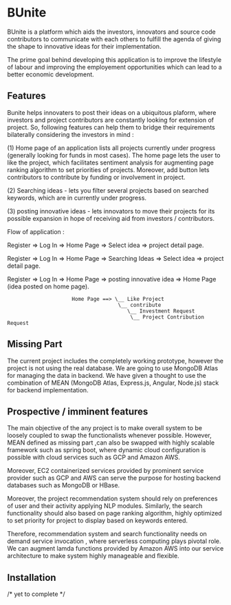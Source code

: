 # BUnite
BUnite is a platform which aids the investors, innovators and source code contributors to communicate with each others to fulfill the agenda of giving the shape to innovative ideas for their implementation.

The prime goal behind developing this application is to improve the lifestyle of labour and improving the employement opportunities which can lead to a better economic development.

## Features
Bunite helps innovaters to post their ideas on a ubiquitous plaform,
where investors and project contributors are constantly looking for extension of project.
So, following features can help them to bridge their requirements
bilaterally considering the investors in mind :

(1) Home page of an application lists all projects currently under progress (generally looking for funds in most cases).
    The home page lets the user to like the project, which facilitates sentiment analysis for augmenting page ranking algorithm to set priorities of projects.
    Moreover, add button lets contributors to contribute by funding or involvement in project.
     
(2) Searching ideas - lets you filter several projects based on searched keywords, which are in currently under progress.

(3) posting innovative ideas - lets innovators to move their projects for its possible expansion in hope of receiving aid
    from investors / contributors.

Flow of application :

Register => Log In => Home Page => Select idea => project detail page. 

Register => Log In => Home Page => Searching Ideas =>  Select idea => project detail page.

Register => Log In => Home Page => posting innovative idea => Home Page (idea posted on home page).                            
                        
                         Home Page ==> \__ Like Project
                                        \__ contribute 
                                           \__ Investment Request
                                            \__ Project Contribution Request 
 
                                
## Missing Part
The current project includes the completely working prototype, however the project is not using the real database. We are going to use MongoDB Atlas for managing the data in backend. We have given a thought to use the combination of MEAN (MongoDB Atlas, Express.js, Angular, Node.js) stack for backend implementation.

## Prospective / imminent features

The main objective of the any project is to make overall system to be loosely coupled 
to swap the functionalists whenever possible. However, MEAN defined as missing part ,can also
be swapped with highly scalable framework such as spring boot, where dynamic cloud configuration is
possible with cloud services such as GCP and Amazon AWS.

Moreover, EC2 containerized services provided by prominent service provider such as GCP and AWS
can serve the purpose for hosting backend databases such as MongoDB or HBase.

Moreover, the project recommendation system should rely on preferences of user and their activity
applying NLP modules. Similarly, the search functionality should also based on page ranking algorithm,
highly optimized to set priority for project to display based on keywords entered.

Therefore, recommendation system and search functionality needs on demand service
invocation , where serverless computing plays pivotal role. We can augment lamda functions
provided by Amazon AWS into our service architecture to make system highly manageable and flexible.  

## Installation
/* yet to complete */  

